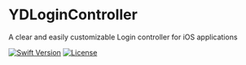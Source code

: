 # YDLoginController
A clear and easily customizable Login controller for iOS applications

[![Swift Version](https://img.shields.io/badge/swift-3.1-orange.svg)](https://swift.org/)
[![License](https://img.shields.io/badge/License-MIT-blue.svg)](LICENSE)
